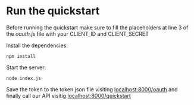 # Run the quickstart

Before running the quickstart make sure to fill the placeholders at line 3 of the _oauth.js_ file with your CLIENT_ID and CLIENT_SECRET

Install the dependencies:
```
npm install
````

Start the server:
```
node index.js
````

Save the token to the token.json file visiting [localhost:8000/oauth](localhost:8000/oauth) and finally call our API visitig [localhost:8000/quickstart](localhost:8000/quickstart)